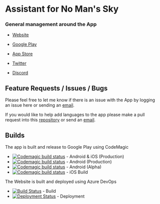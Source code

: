 # Assistant for No Man's Sky
### General management around the App

- [Website](https://nmsassistant.com)
- [Google Play](https://play.google.com/store/apps/details?id=com.kurtlourens.no_mans_sky_recipes, "Google Play")
- [App Store](https://apps.apple.com/us/app/assistant-for-no-mans-sky/id1480287625)

- [Twitter](https://twitter.com/AssistantNMS?ref=nmsAssistant)
- [Discord](https://discord.gg/q3aFBQM?ref=nmsAssistant)

## Feature Requests / Issues / Bugs
Please feel free to let me know if there is an issue with the App by logging an issue here or sending an [email](mailto:nms@kurtlourens.com).

If you would like to help add languages to the app please make a pull request into this [repository](https://github.com/NoMansSkyAssistant/Languages) or send an [email](mailto:nms@kurtlourens.com).

## Builds
The app is built and release to Google Play using CodeMagic 

- [![Codemagic build status](https://api.codemagic.io/apps/5d9da9057a0a9500105180bf/5da07d2e7338b0000f046ba3/status_badge.svg)](https://codemagic.io/apps/5d9da9057a0a9500105180bf/5da07d2e7338b0000f046ba3/latest_build) - Android & iOS (Production)
- [![Codemagic build status](https://api.codemagic.io/apps/5d9da9057a0a9500105180bf/5e180f76d95f1f258ec86619/status_badge.svg)](https://codemagic.io/apps/5d9da9057a0a9500105180bf/5da07d2e7338b0000f046ba3/latest_build) - Android (Production)
- [![Codemagic build status](https://api.codemagic.io/apps/5d9da9057a0a9500105180bf/5d9da9057a0a9500105180be/status_badge.svg)](https://codemagic.io/apps/5d9da9057a0a9500105180bf/5d9da9057a0a9500105180be/latest_build) - Android (Alpha)
- [![Codemagic build status](https://api.codemagic.io/apps/5d9da9057a0a9500105180bf/5d9dc56b7a0a95000a475d84/status_badge.svg)](https://codemagic.io/apps/5d9da9057a0a9500105180bf/5d9dc56b7a0a95000a475d84/latest_build) - iOS Build

The Website is built and deployed using Azure DevOps
- [![Build Status](https://dev.azure.com/khaoznet/NMS%20Assistant/_apis/build/status/NMS.Assistant.Web?branchName=master)](https://dev.azure.com/khaoznet/NMS%20Assistant/_build/latest?definitionId=37&branchName=master) - Build
- [![Deployment Status](https://vsrm.dev.azure.com/khaoznet/_apis/public/Release/badge/b8fd530f-a5ad-4a72-bdf7-c0346b9759ee/2/2)](https://vsrm.dev.azure.com/khaoznet/_apis/public/Release/badge/b8fd530f-a5ad-4a72-bdf7-c0346b9759ee/2/2) - Deployment
